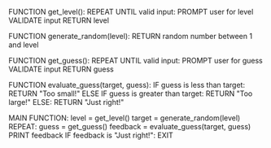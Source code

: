 FUNCTION get_level():
    REPEAT UNTIL valid input:
        PROMPT user for level
        VALIDATE input
    RETURN level

FUNCTION generate_random(level):
    RETURN random number between 1 and level

FUNCTION get_guess():
    REPEAT UNTIL valid input:
        PROMPT user for guess
        VALIDATE input
    RETURN guess

FUNCTION evaluate_guess(target, guess):
    IF guess is less than target:
        RETURN "Too small!"
    ELSE IF guess is greater than target:
        RETURN "Too large!"
    ELSE:
        RETURN "Just right!"

MAIN FUNCTION:
    level = get_level()
    target = generate_random(level)
    REPEAT:
        guess = get_guess()
        feedback = evaluate_guess(target, guess)
        PRINT feedback
        IF feedback is "Just right!":
            EXIT
